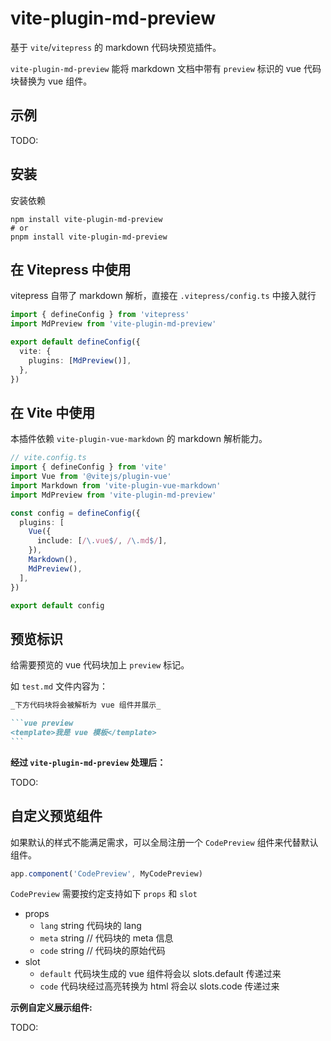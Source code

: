 # vite-plugin-md-preview

基于 `vite`/`vitepress` 的 markdown 代码块预览插件。

`vite-plugin-md-preview` 能将 markdown 文档中带有 `preview` 标识的 vue 代码块替换为 vue 组件。

## 示例

TODO:

## 安装

安装依赖

```shell
npm install vite-plugin-md-preview
# or
pnpm install vite-plugin-md-preview
```

## 在 Vitepress 中使用

vitepress 自带了 markdown 解析，直接在 `.vitepress/config.ts` 中接入就行

```ts
import { defineConfig } from 'vitepress'
import MdPreview from 'vite-plugin-md-preview'

export default defineConfig({
  vite: {
    plugins: [MdPreview()],
  },
})
```

## 在 Vite 中使用

本插件依赖 `vite-plugin-vue-markdown` 的 markdown 解析能力。

```ts
// vite.config.ts
import { defineConfig } from 'vite'
import Vue from '@vitejs/plugin-vue'
import Markdown from 'vite-plugin-vue-markdown'
import MdPreview from 'vite-plugin-md-preview'

const config = defineConfig({
  plugins: [
    Vue({
      include: [/\.vue$/, /\.md$/],
    }),
    Markdown(),
    MdPreview(),
  ],
})

export default config
```

## 预览标识

给需要预览的 vue 代码块加上 `preview` 标记。

如 `test.md` 文件内容为：

````markdown
_下方代码块将会被解析为 vue 组件并展示_

```vue preview
<template>我是 vue 模板</template>
```
````

**经过 `vite-plugin-md-preview` 处理后：**

TODO:

## 自定义预览组件

如果默认的样式不能满足需求，可以全局注册一个 `CodePreview` 组件来代替默认组件。

```ts
app.component('CodePreview', MyCodePreview)
```

`CodePreview` 需要按约定支持如下 `props` 和 `slot`

- props
  - `lang` string 代码块的 lang
  - `meta` string // 代码块的 meta 信息
  - `code` string // 代码块的原始代码
- slot
  - `default` 代码块生成的 vue 组件将会以 slots.default 传递过来
  - `code` 代码块经过高亮转换为 html 将会以 slots.code 传递过来

**示例自定义展示组件:**

TODO:
